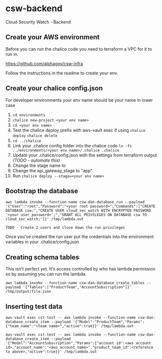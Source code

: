 # csw-backend
Cloud Security Watch - Backend

## Create your AWS environment 

Before you can run the chalice code you need to terraform a VPC 
for it to run in. 

https://github.com/alphagov/csw-infra

Follow the instructions in the readme to create your env. 

## Create your chalice config.json

For developer environments your env name should be your name in 
lower case

1. `cd environments`
2. `chalice new-project <your env name>`
3. `cd <your env name>`
4. Test the chalice deploy prefix with aws-vault exec if using 
`chalice deploy` `chalice delete` 
5. `cd ../chalice`
6. Link your .chalice config folder into the chalice code 
`ln -fs ../environments/<your env name>/.chalice .chalice`
7. Update your .chalice/config.json with the settings 
from terraform output _(TODO - automate this)_    
8. Change the stage name to <your env name>
9. Change the api_gateway_stage to "app"
10. Run `chalice deploy --stage=<your env name>`

## Bootstrap the database 

```
aws lambda invoke --function-name csw-dan-database_run --payload '{"User":"root","Password":"<your root password>","Commands":["CREATE DATABASE csw;","CREATE USER cloud_sec_watch WITH ENCRYPTED PASSWORD '<your user password>';","GRANT ALL PRIVILEGES ON DATABASE csw TO cloud_sec_watch;"]}' /tmp/lambda.out
```
`TODO - Create 2 users and close down the run privileges`

Once you've created the run user put the credentials into the 
environment variables in your .chalice/config.json

## Creating schema tables 

This isn't perfect yet. It's access controlled by who has lambda permission so by assuming you can run the lambda. 

```
aws lambda invoke --function-name csw-dan-database_create_tables --payload '{"Tables":["ProductTeam","AccountSubscription"]}' 
/tmp/output/file.json
```

## Inserting test data

```
aws-vault exec cst-test -- aws lambda invoke --function-name csw-dan-database_create_item --payload '{"Model":"ProductTeam","Params":{"team_name":"<team name>","active":true}}' /tmp/lambda.out

aws-vault exec cst-test -- aws lambda invoke --function-name csw-dan-database_create_item --payload '{"Model":"AccountSubscription","Params":{"account_id":<aws account id>,"account_name":"<aws account name>","product_team_id":<reference to above>,"active":true}}' /tmp/lambda.out
```

